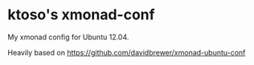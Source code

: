 ktoso's xmonad-conf
===================

My xmonad config for Ubuntu 12.04.

Heavily based on https://github.com/davidbrewer/xmonad-ubuntu-conf

